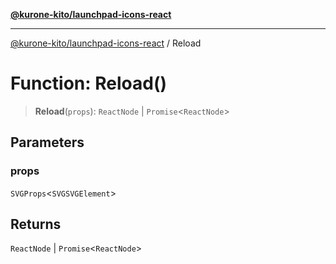 [**@kurone-kito/launchpad-icons-react**](../README.md)

***

[@kurone-kito/launchpad-icons-react](../globals.md) / Reload

# Function: Reload()

> **Reload**(`props`): `ReactNode` \| `Promise`\<`ReactNode`\>

## Parameters

### props

`SVGProps`\<`SVGSVGElement`\>

## Returns

`ReactNode` \| `Promise`\<`ReactNode`\>
